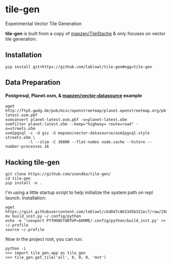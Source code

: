 # tile-gen
Experimental Vector Tile Generation

**tile-gen** is built from a copy of [mapzen/TileStache](https://github.com/mapzen/TileStache) & only focuses on vector tile generation.

## Installation
```shell
pip install git+https://github.com/leblowl/tile-gen#egg=tile-gen
```
## Data Preparation
#### Postgresql, Planet.osm, & [mapzen/vector-datasource](https://github.com/mapzen/vector-datasource) example
```
wget http://ftp5.gwdg.de/pub/misc/openstreetmap/planet.openstreetmap.org/pbf/planet-latest.osm.pbf
osmconvert planet-latest.osm.pbf -o=planet-latest.o5m
osmfilter planet-latest.o5m --keep="highway= route=road" -o=streets.o5m
osm2pgsql -c -d gis -S mapzen/vector-datasource/osm2pgsql.style streets.o5m \
          -l --slim -C 36000 --flat-nodes node.cache --hstore --number-processes 16
```

## Hacking tile-gen
```shell
git clone https://github.com/zoondka/tile-gen/
cd tile-gen
pip install -e .
```

I'm using a little startup script to help initialize the system path on repl launch.
Installation:
```shell
wget https://gist.githubusercontent.com/leblowl/cbd047c8633d5b321ec7/raw/29ad1d7da6c11a36cd340543a5bd2b59100e3a91/build_init.py
mv build_init.py ~/.config/python
echo -e '\nexport PYTHONSTARTUP=$HOME/.config/python/build_init.py' >> ~/.profile
source ~/.profile
```

Now in the project root, you can run:
```shell
python -i
>>> import tile_gen.app as tile_gen
>>> tile_gen.get_tile('all', 0, 0, 0, 'mvt')
```
